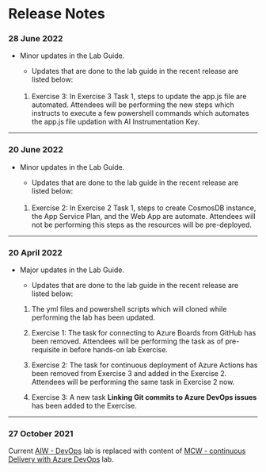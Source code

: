 # Release Notes

### 28 June 2022

  - Minor updates in the Lab Guide.
     - Updates that are done to the lab guide in the recent release are listed below: <br> </br>
     
      1.  Exercise 3: In Exercise 3 Task 1, steps to update the app.js file are automated. Attendees will be performing the new steps which instructs to execute a few powershell commands which automates the app.js file updation with AI Instrumentation Key.

-----------------

### 20 June 2022

  - Minor updates in the Lab Guide.
     - Updates that are done to the lab guide in the recent release are listed below: <br> </br>
     
      1.  Exercise 2: In Exercise 2 Task 1, steps to create CosmosDB instance, the App Service Plan, and the Web App are automate. Attendees will not be performing this steps as the resources will be pre-deployed. 

-----------------

### 20 April 2022

  - Major updates in the Lab Guide.
     - Updates that are done to the lab guide in the recent release are listed below:
  
      1.  The yml files and powershell scripts which will cloned while performing the lab has been updated.
      
      2.	Exercise 1: The task for connecting to Azure Boards from GitHub has been removed. Attendees will be performing the task as of pre-requisite in before hands-on lab Exercise.

      3.	Exercise 2: The task for continuous deployment of Azure Actions has been removed from Exercise 3 and added in the Exercise 2. Attendees will be performing the same task in Exercise 2 now. 
    
      4.	Exercise 3: A new task **Linking Git commits to Azure DevOps issues** has been added to the Exercise.


-----------------

### 27 October 2021

Current [AIW - DevOps](https://experience.cloudlabs.ai/#/labguidepreview/fe7186fb-2994-485e-b8e6-11b699dc1456) lab is replaced with content of [MCW - continuous Delivery with Azure DevOps](https://manage.cloudlabs.ai/#/labguidepreview/b14ff5e8-caa0-4b45-9042-e2768c4c672a) lab.
